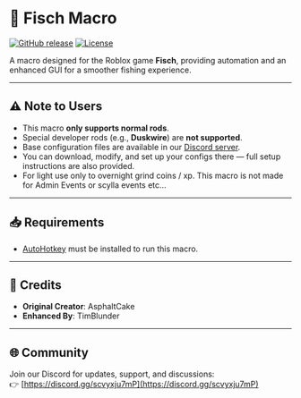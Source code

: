 # 🎣 Fisch Macro

[![GitHub release](https://img.shields.io/github/v/release/Goldydt/fisch_macro)](https://github.com/Goldydt/fisch_macro/releases)
[![License](https://img.shields.io/github/license/Goldydt/fisch_macro)](https://github.com/Goldydt/fisch_macro/blob/main/LICENSE)

A macro designed for the Roblox game **Fisch**, providing automation and an enhanced GUI for a smoother fishing experience.

---

## ⚠️ Note to Users
- This macro **only supports normal rods**.  
- Special developer rods (e.g., **Duskwire**) are **not supported**.  
- Base configuration files are available in our [Discord server](https://discord.gg/scvyxju7mP).  
- You can download, modify, and set up your configs there — full setup instructions are also provided.  
- For light use only to overnight grind coins / xp. This macro is not made for Admin Events or scylla events etc...

---

## 📥 Requirements
- [AutoHotkey](https://www.autohotkey.com/) must be installed to run this macro.  

---

## 👥 Credits
- **Original Creator**: AsphaltCake  
- **Enhanced By**: TimBlunder  

---

## 🌐 Community
Join our Discord for updates, support, and discussions:  
👉 [https://discord.gg/scvyxju7mP](https://discord.gg/scvyxju7mP)
